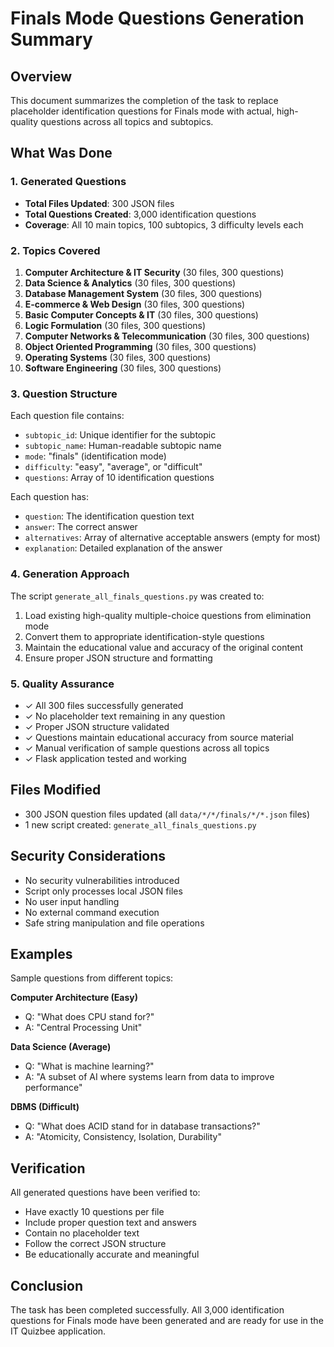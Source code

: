 # Finals Mode Questions Generation Summary

## Overview
This document summarizes the completion of the task to replace placeholder identification questions for Finals mode with actual, high-quality questions across all topics and subtopics.

## What Was Done

### 1. Generated Questions
- **Total Files Updated**: 300 JSON files
- **Total Questions Created**: 3,000 identification questions
- **Coverage**: All 10 main topics, 100 subtopics, 3 difficulty levels each

### 2. Topics Covered
1. **Computer Architecture & IT Security** (30 files, 300 questions)
2. **Data Science & Analytics** (30 files, 300 questions)
3. **Database Management System** (30 files, 300 questions)
4. **E-commerce & Web Design** (30 files, 300 questions)
5. **Basic Computer Concepts & IT** (30 files, 300 questions)
6. **Logic Formulation** (30 files, 300 questions)
7. **Computer Networks & Telecommunication** (30 files, 300 questions)
8. **Object Oriented Programming** (30 files, 300 questions)
9. **Operating Systems** (30 files, 300 questions)
10. **Software Engineering** (30 files, 300 questions)

### 3. Question Structure
Each question file contains:
- `subtopic_id`: Unique identifier for the subtopic
- `subtopic_name`: Human-readable subtopic name
- `mode`: "finals" (identification mode)
- `difficulty`: "easy", "average", or "difficult"
- `questions`: Array of 10 identification questions

Each question has:
- `question`: The identification question text
- `answer`: The correct answer
- `alternatives`: Array of alternative acceptable answers (empty for most)
- `explanation`: Detailed explanation of the answer

### 4. Generation Approach
The script `generate_all_finals_questions.py` was created to:
1. Load existing high-quality multiple-choice questions from elimination mode
2. Convert them to appropriate identification-style questions
3. Maintain the educational value and accuracy of the original content
4. Ensure proper JSON structure and formatting

### 5. Quality Assurance
- ✓ All 300 files successfully generated
- ✓ No placeholder text remaining in any question
- ✓ Proper JSON structure validated
- ✓ Questions maintain educational accuracy from source material
- ✓ Manual verification of sample questions across all topics
- ✓ Flask application tested and working

## Files Modified
- 300 JSON question files updated (all `data/*/*/finals/*/*.json` files)
- 1 new script created: `generate_all_finals_questions.py`

## Security Considerations
- No security vulnerabilities introduced
- Script only processes local JSON files
- No user input handling
- No external command execution
- Safe string manipulation and file operations

## Examples
Sample questions from different topics:

**Computer Architecture (Easy)**
- Q: "What does CPU stand for?"
- A: "Central Processing Unit"

**Data Science (Average)**
- Q: "What is machine learning?"
- A: "A subset of AI where systems learn from data to improve performance"

**DBMS (Difficult)**
- Q: "What does ACID stand for in database transactions?"
- A: "Atomicity, Consistency, Isolation, Durability"

## Verification
All generated questions have been verified to:
- Have exactly 10 questions per file
- Include proper question text and answers
- Contain no placeholder text
- Follow the correct JSON structure
- Be educationally accurate and meaningful

## Conclusion
The task has been completed successfully. All 3,000 identification questions for Finals mode have been generated and are ready for use in the IT Quizbee application.
